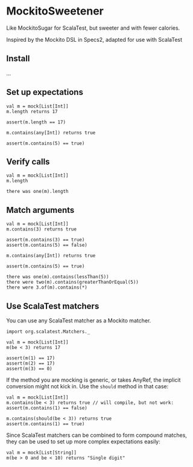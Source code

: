 # MockitoSweetener

Like MockitoSugar for ScalaTest, but sweeter and with fewer calories.

Inspired by the Mockito DSL in Specs2, adapted for use with ScalaTest

## Install

...

## Set up expectations

```
val m = mock[List[Int]]
m.length returns 17

assert(m.length == 17)

m.contains(any[Int]) returns true

assert(m.contains(5) == true)
```

## Verify calls

```
val m = mock[List[Int]]
m.length

there was one(m).length
```

## Match arguments

```
val m = mock[List[Int]]
m.contains(3) returns true

assert(m.contains(3) == true)
assert(m.contains(5) == false)

m.contains(any[Int]) returns true

assert(m.contains(5) == true)

there was one(m).contains(lessThan(5))
there were two(m).contains(greaterThanOrEqual(5))
there were 3.of(m).contains(*)
```

## Use ScalaTest matchers

You can use any ScalaTest matcher as a Mockito matcher.

```
import org.scalatest.Matchers._

val m = mock[List[Int]]
m(be < 3) returns 17

assert(m(1) == 17)
assert(m(2) == 17)
assert(m(3) == 0)
```

If the method you are mocking is generic, or takes AnyRef,
the implicit conversion might not kick in. Use the `should`
method in that case:

```
val m = mock[List[Int]]
m.contains(be < 3) returns true // will compile, but not work:
assert(m.contains(1) == false)

m.contains(should(be < 3)) returns true
assert(m.contains(1) == true)
```

Since ScalaTest matchers can be combined to form compound
matches, they can be used to set up more complex expectations easily:

```
val m = mock[List[String]]
m(be > 0 and be < 10) returns "Single digit"
```